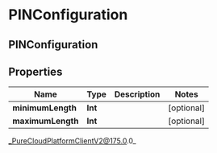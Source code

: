 # PINConfiguration

## PINConfiguration

## Properties

|Name | Type | Description | Notes|
|------------ | ------------- | ------------- | -------------|
| **minimumLength** | **Int** |  | [optional] |
| **maximumLength** | **Int** |  | [optional] |



_PureCloudPlatformClientV2@175.0.0_

